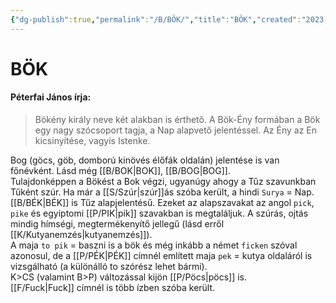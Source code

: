 ```yaml
---
{"dg-publish":true,"permalink":"/B/BÖK/","title":"BÖK","created":"2023-11-28T09:34","updated":"2024-04-18T03:21"}
---
```



# BÖK

#### Péterfai János írja:

> Bökény király neve két alakban is érthető. A Bök-Ény formában a Bök egy nagy szócsoport tagja, a Nap alapvető jelentéssel. Az Ény az En kicsinyítése, vagyis Istenke.  

Bog (göcs, göb, domború kinövés élőfák oldalán) jelentése is van főnévként. Lásd még [[B/BOK\|BOK]], [[B/BOG\|BOG]].  
Tulajdonképpen a Bökést a Bok végzi, ugyanúgy ahogy a Tűz szavunkban Tűként szúr. Ha már a [[S/Szúr\|szúr]]ás szóba került, a hindi `Surya` = Nap.  
[[B/BÉK\|BÉK]] is Tűz alapjelentésű. Ezeket az alapszavakat az angol `pick`, `pike` és egyiptomi [[P/PIK\|pik]] szavakban is megtaláljuk. A szúrás, ojtás mindig hímségi, megtermékenyítő jellegű (lásd erről [[K/Kutyanemzés\|kutyanemzés]]).  
A maja `to pik` = baszni is a bök és még inkább a német `ficken` szóval azonosul, de a [[P/PÉK\|PÉK]] címnél említett maja `pek` = kutya oldaláról is vizsgálható (a különálló to szórész lehet bármi).  
K>CS (valamint B>P) változással kijön [[P/Pöcs\|pöcs]] is.  
[[F/Fuck\|Fuck]] címnél is több ízben szóba került.  